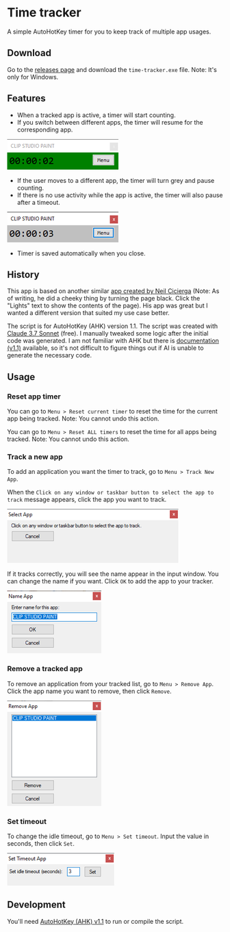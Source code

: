 # Time tracker

A simple AutoHotKey timer for you to keep track of multiple app usages.

## Download

Go to the [releases page](https://github.com/laxa88/time-tracker/releases) and download the `time-tracker.exe` file. Note: It's only for Windows.

## Features

- When a tracked app is active, a timer will start counting.
- If you switch between different apps, the timer will resume for the corresponding app.

![img](./docs/001.png)

- If the user moves to a different app, the timer will turn grey and pause counting.
- If there is no use activity while the app is active, the timer will also pause after a timeout.

![img](./docs/002.png)

- Timer is saved automatically when you close.

## History

This app is based on another similar [app created by Neil Cicierga](https://neilblr.com/post/58757345346) (Note: As of writing, he did a cheeky thing by turning the page black. Click the "Lights" text to show the contents of the page). His app was great but I wanted a different version that suited my use case better.

The script is for AutoHotKey (AHK) version 1.1. The script was created with [Claude 3.7 Sonnet](https://claude.ai) (free). I manually tweaked some logic after the initial code was generated. I am not familiar with AHK but there is [documentation (v1.1)](https://www.autohotkey.com/docs/v1/) available, so it's not difficult to figure things out if AI is unable to generate the necessary code.

## Usage

### Reset app timer

You can go to `Menu > Reset current timer` to reset the time for the current app being tracked. Note: You cannot undo this action.

You can go to `Menu > Reset ALL timers` to reset the time for all apps being tracked. Note: You cannot undo this action.

### Track a new app

To add an application you want the timer to track, go to `Menu > Track New App`.

When the `Click on any window or taskbar button to select the app to track` message appears, click the app you want to track.

![img](./docs/003.png)

If it tracks correctly, you will see the name appear in the input window. You can change the name if you want. Click `OK` to add the app to your tracker.

![img](./docs/004.png)

### Remove a tracked app

To remove an application from your tracked list, go to `Menu > Remove App`. Click the app name you want to remove, then click `Remove`.

![img](./docs/005.png)

### Set timeout

To change the idle timeout, go to `Menu > Set timeout`. Input the value in seconds, then click `Set`.

![img](./docs/006.png)

## Development

You'll need [AutoHotKey (AHK) v1.1](https://www.autohotkey.com/) to run or compile the script.
